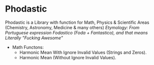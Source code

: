 # Phodastic
Phodastic is a Library with function for Math, Physics & Scientific Areas (Chemistry, Astronomy, Medicine & many others) 
*Etymology: From Portuguese expression Fodastico (Foda + Fantastico), and that means Literally "Fucking Awesome"*

- Math Functons:
  * Harmonic Mean With Ignore Invalid Values (Strings and Zeros).
  * Harmonic Mean (Without Ignore Invalid Values).
